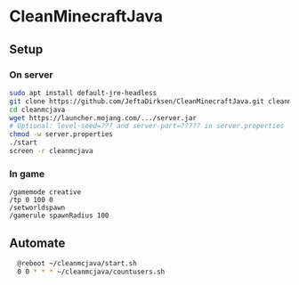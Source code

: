 # CleanMinecraftJava

## Setup

### On server

```bash
sudo apt install default-jre-headless
git clone https://github.com/JeftaDirksen/CleanMinecraftJava.git cleanmcjava
cd cleanmcjava
wget https://launcher.mojang.com/.../server.jar
# Optional: level-seed=??? and server-port=????? in server.properties
chmod -w server.properties
./start
screen -r cleanmcjava
```

### In game

```minecraft
/gamemode creative
/tp 0 100 0
/setworldspawn
/gamerule spawnRadius 100
```

## Automate

```bash
  @reboot ~/cleanmcjava/start.sh
  0 0 * * * ~/cleanmcjava/countusers.sh
```
